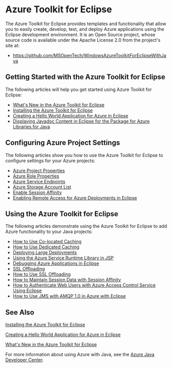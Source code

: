 <properties
    pageTitle="Azure Toolkit for Eclipse"
    description="Learn about the Azure Toolkit for Eclipse."
    services=""
    documentationCenter="java"
    authors="rmcmurray"
    manager="wpickett"
    editor=""/>

<tags
    ms.service="multiple"
    ms.workload="na"
    ms.tgt_pltfrm="multiple"
    ms.devlang="Java"
    ms.topic="article"
    ms.date="11/20/2015" 
    ms.author="robmcm"/>

<!-- Legacy MSDN URL = https://msdn.microsoft.com/library/azure/hh694271.aspx -->

# Azure Toolkit for Eclipse #

The Azure Toolkit for Eclipse provides templates and functionality that allow you to easily create, develop, test, and deploy Azure applications using the Eclipse development environment. It is an Open Source project, whose source code is available under the Apache License 2.0 from the project's site at:

* <https://github.com/MSOpenTech/WindowsAzureToolkitForEclipseWithJava>

## Getting Started with the Azure Toolkit for Eclipse ##

The following articles will help you get started using Azure Toolkit for Eclipse:

* [What's New in the Azure Toolkit for Eclipse][]
* [Installing the Azure Toolkit for Eclipse][]
* [Creating a Hello World Application for Azure in Eclipse][]
* [Displaying Javadoc Content in Eclipse for the Package for Azure Libraries for Java][]

## Configuring Azure Project Settings ##

The following articles show you how to use the Azure Toolkit for Eclipse to configure settings for your Azure projects:

* [Azure Project Properties][]
* [Azure Role Properties][]
* [Azure Service Endpoints][]
* [Azure Storage Account List][]
* [Enable Session Affinity][]
* [Enabling Remote Access for Azure Deployments in Eclipse][]

## Using the Azure Toolkit for Eclipse ##

The following articles demonstrate using the Azure Toolkit for Eclipse to add Azure functionality to your Java projects:

* [How to Use Co-located Caching][]
* [How to Use Dedicated Caching][]
* [Deploying Large Deployments][]
* [Using the Azure Service Runtime Library in JSP][]
* [Debugging Azure Applications in Eclipse][]
* [SSL Offloading][]
* [How to Use SSL Offloading][]
* [How to Maintain Session Data with Session Affinity][]
* [How to Authenticate Web Users with Azure Access Control Service Using Eclipse][]
* [How to Use JMS with AMQP 1.0 in Azure with Eclipse][]

## See Also ##

[Installing the Azure Toolkit for Eclipse][] 

[Creating a Hello World Application for Azure in Eclipse][]

[What's New in the Azure Toolkit for Eclipse][]

For more information about using Azure with Java, see the [Azure Java Developer Center][].

<!-- URL List -->

[Azure Java Developer Center]: http://go.microsoft.com/fwlink/?LinkID=699547
[Azure Project Properties]: http://go.microsoft.com/fwlink/?LinkID=699524
[Azure Role Properties]: http://go.microsoft.com/fwlink/?LinkID=699525
[Azure Service Endpoints]: http://go.microsoft.com/fwlink/?LinkID=699526
[Azure Storage Account List]: http://go.microsoft.com/fwlink/?LinkID=699528
[Creating a Hello World Application for Azure in Eclipse]: http://go.microsoft.com/fwlink/?LinkID=699533
[Debugging Azure Applications in Eclipse]: http://go.microsoft.com/fwlink/?LinkID=699535
[Deploying Large Deployments]: http://go.microsoft.com/fwlink/?LinkID=699536
[Displaying Javadoc Content in Eclipse for the Package for Azure Libraries for Java]: http://go.microsoft.com/fwlink/?LinkID=699537
[Enabling Remote Access for Azure Deployments in Eclipse]: http://go.microsoft.com/fwlink/?LinkID=699538
[How to Authenticate Web Users with Azure Access Control Service Using Eclipse]: http://go.microsoft.com/fwlink/?LinkID=262380
[How to Maintain Session Data with Session Affinity]: http://go.microsoft.com/fwlink/?LinkID=699539
[How to Use Co-located Caching]: http://go.microsoft.com/fwlink/?LinkID=699542
[How to Use Dedicated Caching]: http://go.microsoft.com/fwlink/?LinkID=699543
[How to Use JMS with AMQP 1.0 in Azure with Eclipse]: http://go.microsoft.com/fwlink/?LinkID=699544
[How to Use SSL Offloading]: http://go.microsoft.com/fwlink/?LinkID=699545
[Installing the Azure Toolkit for Eclipse]: http://go.microsoft.com/fwlink/?LinkID=699546
[Enable Session Affinity]: http://go.microsoft.com/fwlink/?LinkID=699548
[SSL Offloading]: http://go.microsoft.com/fwlink/?LinkID=699549
[Using the Azure Service Runtime Library in JSP]: http://go.microsoft.com/fwlink/?LinkID=699551
[What's New in the Azure Toolkit for Eclipse]: http://go.microsoft.com/fwlink/?LinkID=699552
